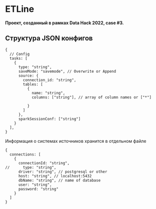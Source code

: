 # ETLine

**Проект, созданный в рамках Data Hack 2022, case #3.**

## Структура JSON конфигов

```json5
{
  // Config
  tasks: [
    {
      type: "string",
      saveMode: "savemode", // Overwrite or Append
      source: {
        connection_id: "string",
        tables: [
          {
            name: "string",
            columns: ["string"], // array of column names or ["*"]
            
          }
        ]
      },
      sparkSessionConf: ["string"]
    }
  ],
}
```

Информация о системах источников хранится в отдельном файле

```json5
{
  connections: [
    {
      connectionId: "string",
//      type: "string",
      driver: "string", // postgresql or other
      host: "string", // localhost:5432
      dbName: "string", // name of database 
      user: "string",
      password: "string"
    }
  ]
}
```